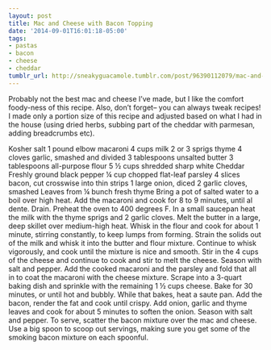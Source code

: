 ```yaml
---
layout: post
title: Mac and Cheese with Bacon Topping
date: '2014-09-01T16:01:18-05:00'
tags:
- pastas
- bacon
- cheese
- cheddar
tumblr_url: http://sneakyguacamole.tumblr.com/post/96390112079/mac-and-cheese-with-bacon-topping
---
```

Probably not the best mac and cheese I’ve made, but I like the comfort foody-ness of this recipe. Also, don’t forget– you can always tweak recipes! I made only a portion size of this recipe and adjusted based on what I had in the house (using dried herbs, subbing part of the cheddar with parmesan, adding breadcrumbs etc).


Kosher salt
1 pound elbow macaroni
4 cups milk
2 or 3 sprigs thyme
4 cloves garlic, smashed and divided
3 tablespoons unsalted butter
3 tablespoons all-purpose flour
5 ½ cups shredded sharp white Cheddar
Freshly ground black pepper
¼ cup chopped flat-leaf parsley
4 slices bacon, cut crosswise into thin strips
1 large onion, diced
2 garlic cloves, smashed
Leaves from ¼ bunch fresh thyme
Bring a pot of salted water to a boil over high heat. Add the macaroni and cook for 8 to 9 minutes, until al dente. Drain.
Preheat the oven to 400 degrees F.
In a small saucepan heat the milk with the thyme sprigs and 2 garlic cloves. 
Melt the butter in a large, deep skillet over medium-high heat. Whisk in the flour and cook for about 1 minute, stirring constantly, to keep lumps from forming. 
Strain the solids out of the milk and whisk it into the butter and flour mixture. Continue to whisk vigorously, and cook until the mixture is nice and smooth. 
Stir in the 4 cups of the cheese and continue to cook and stir to melt the cheese. Season with salt and pepper. 
Add the cooked macaroni and the parsley and fold that all in to coat the macaroni with the cheese mixture. 
Scrape into a 3-quart baking dish and sprinkle with the remaining 1 ½ cups cheese. 
Bake for 30 minutes, or until hot and bubbly.
While that bakes, heat a saute pan. Add the bacon, render the fat and cook until crispy. Add onion, garlic and thyme leaves and cook for about 5 minutes to soften the onion. Season with salt and pepper.
To serve, scatter the bacon mixture over the mac and cheese. Use a big spoon to scoop out servings, making sure you get some of the smoking bacon mixture on each spoonful.
